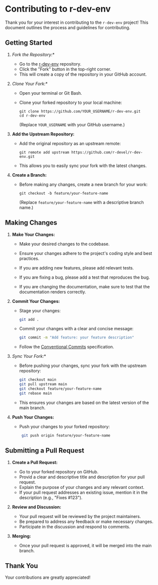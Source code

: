 
# Contributing to r-dev-env

Thank you for your interest in contributing to the `r-dev-env` project! This document outlines the process and guidelines for contributing.

## Getting Started

1. *Fork the Repository:**
    * Go to the [r-dev-env](https://github.com/r-devel/r-dev-env) repository.
    * Click the "Fork" button in the top-right corner.
    * This will create a copy of the repository in your GitHub account.

2. *Clone Your Fork:**
    * Open your terminal or Git Bash.
    * Clone your forked repository to your local machine:


        ```
        git clone https://github.com/YOUR_USERNAME/r-dev-env.git
        cd r-dev-env

        ```

       (Replace `YOUR_USERNAME` with your GitHub username.)


3. **Add the Upstream Repository:**
    * Add the original repository as an upstream remote:


        ```
        git remote add upstream https://github.com/r-devel/r-dev-env.git
       ```


    * This allows you to easily sync your fork with the latest changes.

4. **Create a Branch:**

    * Before making any changes, create a new branch for your work:

        ```
        git checkout -b feature/your-feature-name
       ```

        (Replace `feature/your-feature-name` with a descriptive branch name.)

## Making Changes

1. **Make Your Changes:**
   * Make your desired changes to the codebase.
    * Ensure your changes adhere to the project's coding style and best practices.

    * If you are adding new features, please add relevant tests.
    * If you are fixing a bug, please add a test that reproduces the bug.
    * If you are changing the documentation, make sure to test that the documentation renders correctly.



2. **Commit Your Changes:**
    * Stage your changes:


        ```bash
        git add .
       ```


    * Commit your changes with a clear and concise message:

        ```bash
        git commit -m "Add feature: your feature description"
        ```


    * Follow the [Conventional Commits](https://www.conventionalcommits.org/en/v1.0.0/) specification.

3. *Sync Your Fork:**
    * Before pushing your changes, sync your fork with the upstream repository:


        ```bash
        git checkout main
        git pull upstream main
        git checkout feature/your-feature-name
        git rebase main
       ```

    * This ensures your changes are based on the latest version of the main branch.

4. **Push Your Changes:**
    * Push your changes to your forked repository:

       ```bash
        git push origin feature/your-feature-name
        ```

## Submitting a Pull Request
 
1. **Create a Pull Request:**
    * Go to your forked repository on GitHub.
    * Provid a clear and descriptive title and description for your pull request.
    * Explain the purpose of your changes and any relevant context.
    * If your pull request addresses an existing issue, mention it in the description (e.g., "Fixes #123").

2. **Review and Discussion:**
    * Your pull request will be reviewed by the project maintainers.
    * Be prepared to address any feedback or make necessary changes.
    * Participate in the discussion and respond to comments.

3. **Merging:**
    * Once your pull request is approved, it will be merged into the main branch.

## Thank You

Your contributions are greatly appreciated!
